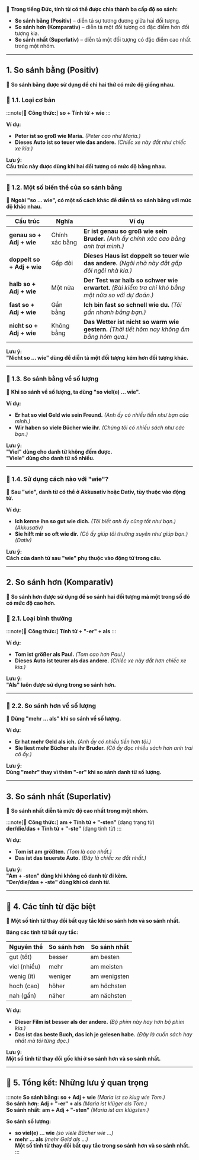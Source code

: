 📌 **Trong tiếng Đức, tính từ có thể được chia thành ba cấp độ so sánh:**  

-  **So sánh bằng (Positiv)** – diễn tả sự tương đương giữa hai đối tượng.  
-  **So sánh hơn (Komparativ)** – diễn tả một đối tượng có đặc điểm hơn đối tượng kia.  
-  **So sánh nhất (Superlativ)** – diễn tả một đối tượng có đặc điểm cao nhất trong một nhóm.

---

## **1. So sánh bằng (Positiv)**

📌 **So sánh bằng được sử dụng để chỉ hai thứ có mức độ giống nhau.**

### **🔹 1.1. Loại cơ bản**

:::note[📌 **Công thức:**]
**so + Tính từ + wie**
:::

**Ví dụ:**

- **Peter ist so groß wie Maria.** _(Peter cao như Maria.)_
- **Dieses Auto ist so teuer wie das andere.** _(Chiếc xe này đắt như chiếc xe kia.)_

 **Lưu ý:**  
  **Cấu trúc này được dùng khi hai đối tượng có mức độ bằng nhau.**

---

### **🔹 1.2. Một số biến thể của so sánh bằng**

📌 **Ngoài "so ... wie", có một số cách khác để diễn tả so sánh bằng với mức độ khác nhau.**

|**Cấu trúc**|**Nghĩa**|**Ví dụ**|
|---|---|---|
|**genau so + Adj + wie**|Chính xác bằng|**Er ist genau so groß wie sein Bruder.** _(Anh ấy chính xác cao bằng anh trai mình.)_|
|**doppelt so + Adj + wie**|Gấp đôi|**Dieses Haus ist doppelt so teuer wie das andere.** _(Ngôi nhà này đắt gấp đôi ngôi nhà kia.)_|
|**halb so + Adj + wie**|Một nửa|**Der Test war halb so schwer wie erwartet.** _(Bài kiểm tra chỉ khó bằng một nửa so với dự đoán.)_|
|**fast so + Adj + wie**|Gần bằng|**Ich bin fast so schnell wie du.** _(Tôi gần nhanh bằng bạn.)_|
|**nicht so + Adj + wie**|Không bằng|**Das Wetter ist nicht so warm wie gestern.** _(Thời tiết hôm nay không ấm bằng hôm qua.)_|

**Lưu ý:**  
  **"Nicht so ... wie" dùng để diễn tả một đối tượng kém hơn đối tượng khác.**

---

### **🔹 1.3. So sánh bằng về số lượng**

📌 **Khi so sánh về số lượng, ta dùng "so viel(e) ... wie".**

**Ví dụ:**

- **Er hat so viel Geld wie sein Freund.** _(Anh ấy có nhiều tiền như bạn của mình.)_
- **Wir haben so viele Bücher wie ihr.** _(Chúng tôi có nhiều sách như các bạn.)_

**Lưu ý:**  
  **"Viel" dùng cho danh từ không đếm được.**  
  **"Viele" dùng cho danh từ số nhiều.**

---

### **🔹 1.4. Sử dụng cách nào với "wie"?**

📌 **Sau "wie", danh từ có thể ở Akkusativ hoặc Dativ, tùy thuộc vào động từ.**

**Ví dụ:**

- **Ich kenne ihn so gut wie dich.** _(Tôi biết anh ấy cũng tốt như bạn.)_ _(Akkusativ)_
- **Sie hilft mir so oft wie dir.** _(Cô ấy giúp tôi thường xuyên như giúp bạn.)_ _(Dativ)_

**Lưu ý:**  
  **Cách của danh từ sau "wie" phụ thuộc vào động từ trong câu.**

---

## **2. So sánh hơn (Komparativ)**

📌 **So sánh hơn được sử dụng để so sánh hai đối tượng mà một trong số đó có mức độ cao hơn.**

### **🔹 2.1. Loại bình thường**

:::note[📌 **Công thức:**]
**Tính từ + "-er" + als**
:::

**Ví dụ:**

- **Tom ist größer als Paul.** _(Tom cao hơn Paul.)_
- **Dieses Auto ist teurer als das andere.** _(Chiếc xe này đắt hơn chiếc xe kia.)_

**Lưu ý:**  
  **"Als" luôn được sử dụng trong so sánh hơn.**

---

### **🔹 2.2. So sánh hơn về số lượng**

📌 **Dùng "mehr ... als" khi so sánh về số lượng.**

**Ví dụ:**

- **Er hat mehr Geld als ich.** _(Anh ấy có nhiều tiền hơn tôi.)_
- **Sie liest mehr Bücher als ihr Bruder.** _(Cô ấy đọc nhiều sách hơn anh trai cô ấy.)_

**Lưu ý:**  
  **Dùng "mehr" thay vì thêm "-er" khi so sánh danh từ số lượng.**

---

## **3. So sánh nhất (Superlativ)**

📌 **So sánh nhất diễn tả mức độ cao nhất trong một nhóm.**

:::note[📌 **Công thức:**]
**am + Tính từ + "-sten"** (dạng trạng từ)  
**der/die/das + Tính từ + "-ste"** (dạng tính từ)
:::

**Ví dụ:**

- **Tom ist am größten.** _(Tom là cao nhất.)_
- **Das ist das teuerste Auto.** _(Đây là chiếc xe đắt nhất.)_

**Lưu ý:**  
  **"Am + -sten" dùng khi không có danh từ đi kèm.**  
  **"Der/die/das + -ste" dùng khi có danh từ.**

---

## **📍 4. Các tính từ đặc biệt**

📌 **Một số tính từ thay đổi bất quy tắc khi so sánh hơn và so sánh nhất.**

 **Bảng các tính từ bất quy tắc:**

|**Nguyên thể**|**So sánh hơn**|**So sánh nhất**|
|---|---|---|
|gut (tốt)|besser|am besten|
|viel (nhiều)|mehr|am meisten|
|wenig (ít)|weniger|am wenigsten|
|hoch (cao)|höher|am höchsten|
|nah (gần)|näher|am nächsten|

**Ví dụ:**

- **Dieser Film ist besser als der andere.** _(Bộ phim này hay hơn bộ phim kia.)_
- **Das ist das beste Buch, das ich je gelesen habe.** _(Đây là cuốn sách hay nhất mà tôi từng đọc.)_

**Lưu ý:**  
  **Một số tính từ thay đổi gốc khi ở so sánh hơn và so sánh nhất.**

---

## **🎯 5. Tổng kết: Những lưu ý quan trọng**

:::note
  **So sánh bằng:** **so + Adj + wie** _(Maria ist so klug wie Tom.)_  
  **So sánh hơn:** **Adj + "-er" + als** _(Maria ist klüger als Tom.)_  
  **So sánh nhất:** **am + Adj + "-sten"** _(Maria ist am klügsten.)_  
  
  **So sánh số lượng:**
- **so viel(e) ... wie** _(so viele Bücher wie ...)_
- **mehr ... als** _(mehr Geld als ...)_  
      **Một số tính từ thay đổi bất quy tắc trong so sánh hơn và so sánh nhất.**
:::